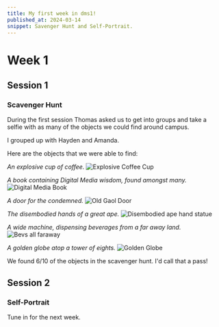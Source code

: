 ```yaml
---
title: My first week in dms1!
published_at: 2024-03-14
snippet: Savenger Hunt and Self-Portrait.
---
```


# Week 1

## Session 1

### Scavenger Hunt

During the first session Thomas asked us to get into groups and take a selfie with as many of the objects we could find around campus.

I grouped up with Hayden and Amanda.

Here are the objects that we were able to find:

_An explosive cup of coffee._
![Explosive Coffee Cup](/w01s01/Bang!Caffeine.jpg)

_A book containing Digital Media wisdom, found amongst many._
![Digital Media Book](/w01s01/Book-of-Wisdom.jpg)

_A door for the condemned._
![Old Gaol Door](/w01s01/door4condemned.jpg)

_The disembodied hands of a great ape._
![Disembodied ape hand statue](/w01s01/Disembodied-apehands.jpg)

_A wide machine, dispensing beverages from a far away land._
![Bevs all faraway](/w01s01/Bevs-alla-faraway.jpg)

_A golden globe atop a tower of eights._
![Golden Globe](/w01s01/Golden-Globe.jpg)

We found 6/10 of the objects in the scavenger hunt. I'd call that a pass!


## Session 2

### Self-Portrait




Tune in for the next week. 
